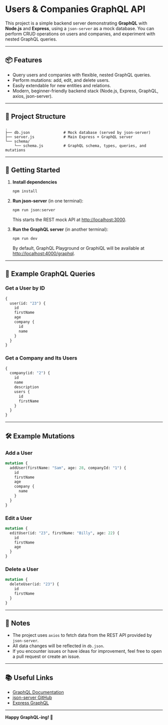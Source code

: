 
# Users & Companies GraphQL API

This project is a simple backend server demonstrating **GraphQL** with **Node.js** and **Express**, using a `json-server` as a mock database. You can perform CRUD operations on users and companies, and experiment with nested GraphQL queries.

---

## 📦 Features

- Query users and companies with flexible, nested GraphQL queries.
- Perform mutations: add, edit, and delete users.
- Easily extendable for new entities and relations.
- Modern, beginner-friendly backend stack (Node.js, Express, GraphQL, axios, json-server).

---

## 📁 Project Structure

```
.
├── db.json               # Mock database (served by json-server)
├── server.js             # Main Express + GraphQL server
└── schema/
    └── schema.js         # GraphQL schema, types, queries, and mutations
```

---

## 🚀 Getting Started

1. **Install dependencies**
    ```sh
    npm install
    ```

2. **Run json-server** (in one terminal):
    ```sh
    npm run json:server
    ```
    This starts the REST mock API at [http://localhost:3000](http://localhost:3000).

3. **Run the GraphQL server** (in another terminal):
    ```sh
    npm run dev
    ```
    By default, GraphQL Playground or GraphiQL will be available at [http://localhost:4000/graphql](http://localhost:4000/graphql).

---

## 📝 Example GraphQL Queries

### Get a User by ID

```graphql
{
  user(id: "23") {
    id
    firstName
    age
    company {
      id
      name
    }
  }
}
```

### Get a Company and Its Users

```graphql
{
  company(id: "2") {
    id
    name
    description
    users {
      id
      firstName
    }
  }
}
```

---

## 🛠 Example Mutations

### Add a User

```graphql
mutation {
  addUser(firstName: "Sam", age: 28, companyId: "1") {
    id
    firstName
    age
    company {
      name
    }
  }
}
```

### Edit a User

```graphql
mutation {
  editUser(id: "23", firstName: "Billy", age: 22) {
    id
    firstName
    age
  }
}
```

### Delete a User

```graphql
mutation {
  deleteUser(id: "23") {
    id
    firstName
  }
}
```

---

## 📖 Notes

- The project uses `axios` to fetch data from the REST API provided by `json-server`.
- All data changes will be reflected in `db.json`.
- If you encounter issues or have ideas for improvement, feel free to open a pull request or create an issue.

---

## 📚 Useful Links

- [GraphQL Documentation](https://graphql.org/learn/)
- [json-server GitHub](https://github.com/typicode/json-server)
- [Express GraphQL](https://github.com/graphql/express-graphql)

---

**Happy GraphQL-ing! 🚀**
